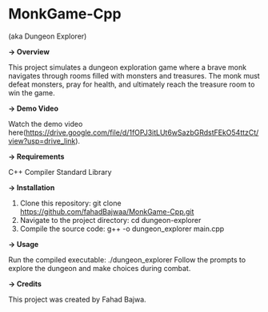 # MonkGame-Cpp
(aka Dungeon Explorer)


**-> Overview**

This project simulates a dungeon exploration game where a brave monk navigates through rooms filled with monsters and treasures. The monk must defeat monsters, pray for health, and ultimately reach the treasure room to win the game.


**-> Demo Video**

Watch the demo video here(https://drive.google.com/file/d/1fOPJ3itLUt6wSazbGRdstFEkO54ttzCt/view?usp=drive_link).


**-> Requirements**

C++ Compiler
Standard Library


**-> Installation**

1. Clone this repository: git clone https://github.com/fahadBajwaa/MonkGame-Cpp.git
2. Navigate to the project directory: cd dungeon-explorer
3. Compile the source code: g++ -o dungeon_explorer main.cpp

   
**-> Usage**

Run the compiled executable: ./dungeon_explorer
Follow the prompts to explore the dungeon and make choices during combat.


**-> Credits**

This project was created by Fahad Bajwa.
